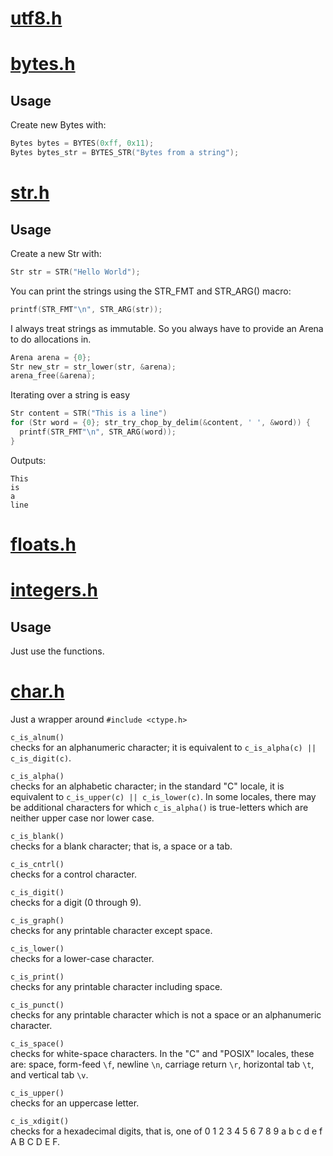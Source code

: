 # [utf8.h](https://github.com/Code-Nycticebus/clib/blob/main/src/types/utf8.h)
# [bytes.h](https://github.com/Code-Nycticebus/clib/blob/main/src/types/bytes.h)
## Usage
Create new Bytes with:
```c
Bytes bytes = BYTES(0xff, 0x11);
Bytes bytes_str = BYTES_STR("Bytes from a string");
```
# [str.h](https://github.com/Code-Nycticebus/clib/blob/main/src/types/str.h)
## Usage
Create a new Str with:
```c
Str str = STR("Hello World");
```

You can print the strings using the STR_FMT and STR_ARG() macro:
```c
printf(STR_FMT"\n", STR_ARG(str));
```

I always treat strings as immutable.
So you always have to provide an Arena to do allocations in.
```c
Arena arena = {0};
Str new_str = str_lower(str, &arena);
arena_free(&arena);
```


Iterating over a string is easy
```c
Str content = STR("This is a line")
for (Str word = {0}; str_try_chop_by_delim(&content, ' ', &word)) {
  printf(STR_FMT"\n", STR_ARG(word));
}
```
Outputs:
```console
This
is
a
line
```
# [floats.h](https://github.com/Code-Nycticebus/clib/blob/main/src/types/floats.h)
# [integers.h](https://github.com/Code-Nycticebus/clib/blob/main/src/types/integers.h)
## Usage
Just use the functions.
# [char.h](https://github.com/Code-Nycticebus/clib/blob/main/src/types/char.h)

Just a wrapper around ```#include <ctype.h>```

```c_is_alnum()```\
checks for an alphanumeric character; it is equivalent to
```c_is_alpha(c) || c_is_digit(c)```.

```c_is_alpha()```\
checks for an alphabetic character; in the standard "C" locale, it is
equivalent to ```c_is_upper(c) || c_is_lower(c)```. In some locales, there may
be additional characters for which ```c_is_alpha()``` is true-letters which are
neither upper case nor lower case.

```c_is_blank()```\
checks for a blank character; that is, a space or a tab.

```c_is_cntrl()```\
checks for a control character.

```c_is_digit()```\
checks for a digit (0 through 9).

```c_is_graph()```\
checks for any printable character except space.

```c_is_lower()```\
checks for a lower-case character.

```c_is_print()```\
checks for any printable character including space.

```c_is_punct()```\
checks for any printable character which is not a space or an alphanumeric
character.

```c_is_space()```\
checks for white-space characters. In the "C" and "POSIX"
locales, these are: space, form-feed ```\f```, newline ```\n```, carriage return
```\r```, horizontal tab ```\t```, and vertical tab ```\v```.

```c_is_upper()```\
checks for an uppercase letter.

```c_is_xdigit()```\
checks for a hexadecimal digits, that is, one of 0 1 2 3 4 5 6 7 8 9 a b c d e f
A B C D E F.

